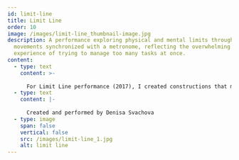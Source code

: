 ```yaml
---
id: limit-line
title: Limit Line
order: 10
image: /images/limit-line_thumbnail-image.jpg
description: A performance exploring physical and mental limits through body
  movements synchronized with a metronome, reflecting the overwhelming
  experience of trying to manage too many tasks at once.
content:
  - type: text
    content: >-
      
      For Limit Line performance (2017), I created constructions that mirrored body movement in strict verticals and horizontals. The performance began with the steady rhythm of a metronome, which I initially followed while mimicking the shapes of the structures. Over time, I began to increase my speed, attempting to handle more movements at once. As the tempo became overwhelming, I turned off the metronome.
  - type: text
    content: |-
      
      Created and performed by Denisa Svachova
  - type: image
    span: false
    vertical: false
    src: /images/limit-line_1.jpg
    alt: limit line
---
```

